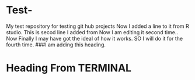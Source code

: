 # Test-
My test repository for testing git hub projects 
Now I added a line to it from R studio.
This is secod line I added from
Now I am editing it second time.. 
Now Finally I may have got the ideal of how it works. 
SO I will do it for the fourth time. 
###I am adding this heading. 
# Heading From TERMINAL

